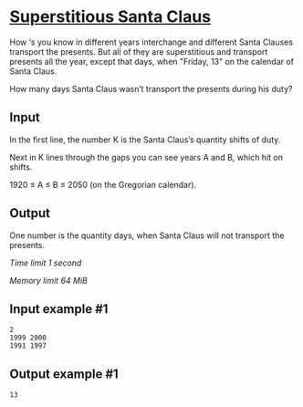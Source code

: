 # [Superstitious Santa Claus](https://www.e-olymp.com/en/problems/31)

How ‘s you know in different years interchange and different Santa Clauses transport the presents. But all of they are superstitious and transport presents all the year, except that days, when "Friday, 13" on the calendar of Santa Claus.

How many days Santa Claus wasn’t transport the presents during his duty?

## Input

In the first line, the number K is the Santa Claus’s quantity shifts of duty.

Next in K lines through the gaps you can see years A and B, which hit on shifts.

1920 ≤ A ≤ B ≤ 2050 (on the Gregorian calendar).

## Output

One number is the quantity days, when Santa Claus will not transport the presents.

_Time limit 1 second_

_Memory limit 64 MiB_

## Input example #1
```
2
1999 2000
1991 1997
```

## Output example #1
```
13
```